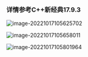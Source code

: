 ### 详情参考C++新经典17.9.3

![image-20221017105625702](https://hanbabang-1311741789.cos.ap-chengdu.myqcloud.com/Pics/image-20221017105625702.png)

![image-20221017105658011](https://hanbabang-1311741789.cos.ap-chengdu.myqcloud.com/Pics/image-20221017105658011.png)

![image-20221017105801964](https://hanbabang-1311741789.cos.ap-chengdu.myqcloud.com/Pics/image-20221017105801964.png)